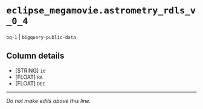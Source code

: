 # `eclipse_megamovie.astrometry_rdls_v_0_4`
`bq-1` | `bigquery-public-data`

## Column details
* [STRING]    `id`
* [FLOAT]     `RA`
* [FLOAT]     `DEC`

-------------------------------------------------------------------------------
*Do not make edits above this line.*
